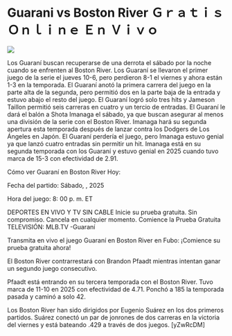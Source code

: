 # Guarani vs Boston River Ｇｒａｔｉｓ Ｏｎｌｉｎｅ Ｅｎ Ｖｉｖｏ  
  
  
[![](https://i.imgur.com/qSNzIqt.png)](https://movie.rssnews.media/yZSChaWG.php)  
  
Los Guaraní buscan recuperarse de una derrota el sábado por la noche cuando se enfrenten al Boston River. Los Guaraní se llevaron el primer juego de la serie el jueves 10-6, pero perdieron 8-1 el viernes y ahora están 1-3 en la temporada. El Guaraní anotó la primera carrera del juego en la parte alta de la segunda, pero permitió dos en la parte baja de la entrada y estuvo abajo el resto del juego. El Guaraní logró solo tres hits y Jameson Taillon permitió seis carreras en cuatro y un tercio de entradas. El Guaraní le dará el balón a Shota Imanaga el sábado, ya que buscan asegurar al menos una división de la serie con el Boston River. Imanaga hará su segunda apertura esta temporada después de lanzar contra los Dodgers de Los Ángeles en Japón. El Guaraní perdería el juego, pero Imanaga estuvo genial ya que lanzó cuatro entradas sin permitir un hit. Imanaga está en su segunda temporada con los Guaraní y estuvo genial en 2025 cuando tuvo marca de 15-3 con efectividad de 2.91.

Cómo ver Guaraní en Boston River Hoy:

Fecha del partido: Sábado, , 2025

Hora del juego: 8: 00 p. m. ET

DEPORTES EN VIVO Y TV SIN CABLE
Inicie su prueba gratuita. Sin compromiso. Cancela en cualquier momento.
Comience la Prueba Gratuita
TELEVISIÓN: MLB.TV -Guaraní

Transmita en vivo el juego Guaraní en Boston River en Fubo: ¡Comience su prueba gratuita ahora! 

El Boston River contrarrestará con Brandon Pfaadt mientras intentan ganar un segundo juego consecutivo.

Pfaadt está entrando en su tercera temporada con el Boston River. Tuvo marca de 11-10 en 2025 con efectividad de 4.71. Ponchó a 185 la temporada pasada y caminó a solo 42.

Los Boston River han sido dirigidos por Eugenio Suárez en los dos primeros partidos. Suárez conectó un par de jonrones de dos carreras en la victoria del viernes y está bateando .429 a través de dos juegos. [yZwRcDM]